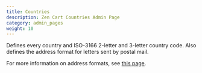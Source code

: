 ```yaml
---
title: Countries
description: Zen Cart Countries Admin Page 
category: admin_pages
weight: 10
---
```


Defines every country and ISO-3166 2-letter and 3-letter country code. Also defines the address format for letters sent by postal mail.

For more information on address formats, see [this page](/user/localization/address_formats/). 
